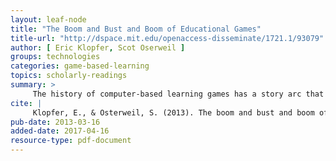 ```yaml
---
layout: leaf-node
title: "The Boom and Bust and Boom of Educational Games"
title-url: "http://dspace.mit.edu/openaccess-disseminate/1721.1/93079"
author: [ Eric Klopfer, Scot Oserweil ]
groups: technologies
categories: game-based-learning
topics: scholarly-readings
summary: >
     The history of computer-based learning games has a story arc that rises dramatically, and then plummets steeply. In the early days of personal computers, creative minds drawn to the new medium explored a variety of approaches to learning games, ranging from behaviorist drill-and-practice exercises, to open- ended environments suitable for either exploration or construction. Early practitioners were inventing new forms, and even the fundamentally limited drill- and-practice games were infused with a measure of creative energy and humor. For users of these early products, each new title represented another interesting step into unknown territory.
cite: |
     Klopfer, E., & Osterweil, S. (2013). The boom and bust and boom of educational games. In Transactions on Edutainment IX (pp. 290-296). Springer Berlin Heidelberg.
pub-date: 2013-03-16
added-date: 2017-04-16
resource-type: pdf-document
---
```

